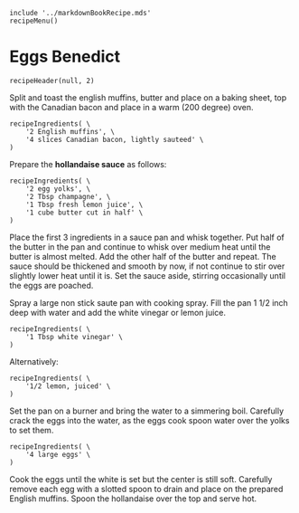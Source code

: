 ~~~ markdown-script
include '../markdownBookRecipe.mds'
recipeMenu()
~~~

# Eggs Benedict

~~~ markdown-script
recipeHeader(null, 2)
~~~

Split and toast the english muffins, butter and place on a baking sheet, top with the Canadian bacon
and place in a warm (200 degree) oven.

~~~ markdown-script
recipeIngredients( \
    '2 English muffins', \
    '4 slices Canadian bacon, lightly sauteed' \
)
~~~

Prepare the **hollandaise sauce** as follows:

~~~ markdown-script
recipeIngredients( \
    '2 egg yolks', \
    '2 Tbsp champagne', \
    '1 Tbsp fresh lemon juice', \
    '1 cube butter cut in half' \
)
~~~

Place the first 3 ingredients in a sauce pan and whisk together. Put half of the butter in the pan
and continue to whisk over medium heat until the butter is almost melted. Add the other half of the
butter and repeat. The sauce should be thickened and smooth by now, if not continue to stir over
slightly lower heat until it is. Set the sauce aside, stirring occasionally until the eggs are
poached.

Spray a large non stick saute pan with cooking spray. Fill the pan 1 1/2 inch deep with water and
add the white vinegar or lemon juice.

~~~ markdown-script
recipeIngredients( \
    '1 Tbsp white vinegar' \
)
~~~

Alternatively:

~~~ markdown-script
recipeIngredients( \
    '1/2 lemon, juiced' \
)
~~~

Set the pan on a burner and bring the water to a simmering boil. Carefully crack the eggs into the
water, as the eggs cook spoon water over the yolks to set them.

~~~ markdown-script
recipeIngredients( \
    '4 large eggs' \
)
~~~

Cook the eggs until the white is set but the center is still soft. Carefully remove each egg with a
slotted spoon to drain and place on the prepared English muffins. Spoon the hollandaise over the top
and serve hot.
